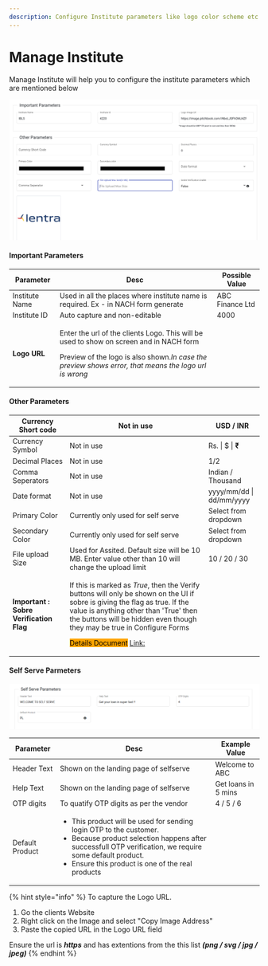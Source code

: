 ```yaml
---
description: Configure Institute parameters like logo color scheme etc.
---
```


# Manage Institute

Manage Institute will help you to configure the institute parameters which are mentioned below

![](<../../.gitbook/assets/image (261).png>)

#### Important Parameters

| Parameter      | Desc                                                                                                                                                                                                                     | Possible Value  |
| -------------- | ------------------------------------------------------------------------------------------------------------------------------------------------------------------------------------------------------------------------ | --------------- |
| Institute Name | Used in all the places where institute name is required. Ex - in NACH form generate                                                                                                                                      | ABC Finance Ltd |
| Institute ID   | Auto capture and non-editable                                                                                                                                                                                            | 4000            |
| **Logo URL**   | <p>Enter the url of the clients Logo. This will be used to show on screen and in NACH form</p><p></p><p>Preview of the logo is also shown.<em>In case the preview shows error, that means the logo url is wrong</em></p> |                 |

#### Other Parameters

| Currency Short code                     | Not in use                                                                                                                                                                                                                                                                                                                                                                                                                                                        | USD / INR                |
| --------------------------------------- | ----------------------------------------------------------------------------------------------------------------------------------------------------------------------------------------------------------------------------------------------------------------------------------------------------------------------------------------------------------------------------------------------------------------------------------------------------------------- | ------------------------ |
| Currency Symbol                         | Not in use                                                                                                                                                                                                                                                                                                                                                                                                                                                        | Rs. \| $ \| **₹**        |
| Decimal Places                          | Not in use                                                                                                                                                                                                                                                                                                                                                                                                                                                        | 1/2                      |
| Comma Seperators                        | Not in use                                                                                                                                                                                                                                                                                                                                                                                                                                                        | Indian / Thousand        |
| Date format                             | Not in use                                                                                                                                                                                                                                                                                                                                                                                                                                                        | yyyy/mm/dd \| dd/mm/yyyy |
| Primary Color                           | Currently only used for self serve                                                                                                                                                                                                                                                                                                                                                                                                                                | Select from dropdown     |
| Secondary Color                         | Currently only used for self serve                                                                                                                                                                                                                                                                                                                                                                                                                                | Select from dropdown     |
| File upload Size                        | Used for Assited. Default size will be 10 MB. Enter value other than 10 will change the upload limit                                                                                                                                                                                                                                                                                                                                                              | 10 / 20 / 30             |
| **Important : Sobre Verification Flag** | <p>If this is marked as <em>True</em>, then the Verify buttons will only be shown on the UI if sobre is giving the flag as true. If the value is anything other than 'True' then the buttons will be hidden even though they may be true in Configure Forms</p><p></p><p><mark style="background-color:orange;">Details Document</mark> <a href="https://docs.google.com/document/d/1n2x8Fm9RhNoq0s3VO2DqMygjkemkBIEkFzTlKY1LUBA/edit?usp=sharing">Link: </a></p> |                          |

#### Self Serve Parmeters

![](<../../.gitbook/assets/image (252).png>)

| Parameter       | Desc                                                                                                                                                                                                                                                       | Example Value       |
| --------------- | ---------------------------------------------------------------------------------------------------------------------------------------------------------------------------------------------------------------------------------------------------------- | ------------------- |
| Header Text     | Shown on the landing page of selfserve                                                                                                                                                                                                                     | Welcome to ABC      |
| Help Text       | Shown on the landing page of selfserve                                                                                                                                                                                                                     | Get loans in 5 mins |
| OTP digits      | To quatify OTP digits as per the vendor                                                                                                                                                                                                                    | 4 / 5 / 6           |
| Default Product | <ul><li>This product will be used for sending login OTP to the customer. </li><li>Because product selection happens after successfull OTP verification, we require some default product.</li><li>Ensure this product is one of the real products</li></ul> |                     |

{% hint style="info" %}
To capture the Logo URL.&#x20;

1. Go the clients Website
2. Right click on the Image and select "Copy Image Address"
3. Paste the copied URL in the Logo URL field

Ensure the url is _**https**_ and has extentions from the this list _**(png / svg / jpg / jpeg)**_
{% endhint %}

